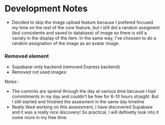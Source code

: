 # Development Notes

- Decided to skip the image upload feature because I prefered focused my time on the rest of the core feature, but I still did a random assigment (but consistente and saved to database) of image so there is still a variaty in the display of the item. In the same way, I've choosen to do a random assignation of the image as an avatar image.


### Removed element
- Supabase-only backend (removed Express backend)
- Removed not used images:

Notes :
- The commits are sprend through the day at various time because I had commitments in my day and couldn't be free for 6-10 hours straight. But I still started and finished the assesment in the same day timeline
- Really liked working on this assessment, I have discovered Supabase and it was a really nice discovery! So practical, I will definetly look into it some more in my free time.
